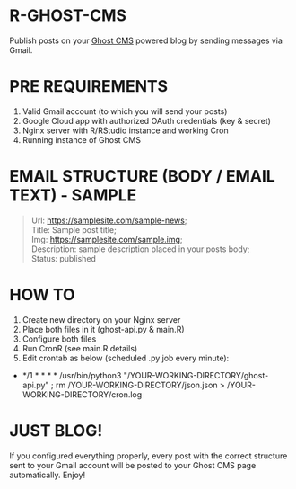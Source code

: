 # R-GHOST-CMS

Publish posts on your [Ghost CMS](https://ghost.org) powered blog by sending messages via Gmail.

# PRE REQUIREMENTS

1. Valid Gmail account (to which you will send your posts)
2. Google Cloud app with authorized OAuth credentials (key & secret)
3. Nginx server with R/RStudio instance and working Cron
4. Running instance of Ghost CMS

# EMAIL STRUCTURE (BODY / EMAIL TEXT) - SAMPLE

> Url: https://samplesite.com/sample-news; <br/>
> Title: Sample post title; <br/>
> Img: https://samplesite.com/sample.img; <br/>
> Description: sample description placed in your posts body; <br/>
> Status: published <br/>

# HOW TO

1. Create new directory on your Nginx server
2. Place both files in it (ghost-api.py & main.R)
3. Configure both files
4. Run CronR (see main.R details)
5. Edit crontab as below (scheduled .py job every minute):
* */1 * * * * /usr/bin/python3 "/YOUR-WORKING-DIRECTORY/ghost-api.py" ; rm /YOUR-WORKING-DIRECTORY/json.json > /YOUR-WORKING-DIRECTORY/cron.log

# JUST BLOG!

If you configured everything properly, every post with the correct structure sent to your Gmail account will be posted to your Ghost CMS page automatically. Enjoy!